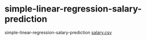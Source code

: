 # simple-linear-regression-salary-prediction
simple-linear-regression-salary-prediction
[salary.csv](https://github.com/user-attachments/files/21305652/salary.csv)
